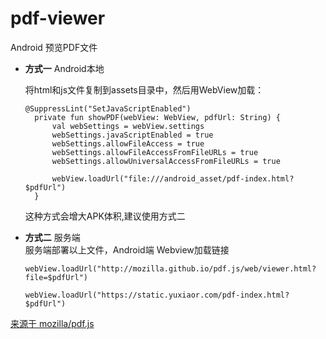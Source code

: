 # pdf-viewer

Android 预览PDF文件

- **方式一**    Android本地        

  将html和js文件复制到assets目录中，然后用WebView加载：      
  ```
  @SuppressLint("SetJavaScriptEnabled")
    private fun showPDF(webView: WebView, pdfUrl: String) {
        val webSettings = webView.settings
        webSettings.javaScriptEnabled = true
        webSettings.allowFileAccess = true
        webSettings.allowFileAccessFromFileURLs = true
        webSettings.allowUniversalAccessFromFileURLs = true

        webView.loadUrl("file:///android_asset/pdf-index.html?$pdfUrl")
    }
  
  ```
  这种方式会增大APK体积,建议使用方式二      
  
  
- **方式二**    服务端   
  服务端部署以上文件，Android端 Webview加载链接
  ```
  webView.loadUrl("http://mozilla.github.io/pdf.js/web/viewer.html?file=$pdfUrl")
  
  webView.loadUrl("https://static.yuxiaor.com/pdf-index.html?$pdfUrl")
  ```



[来源于 mozilla/pdf.js](https://github.com/mozilla/pdf.js)
